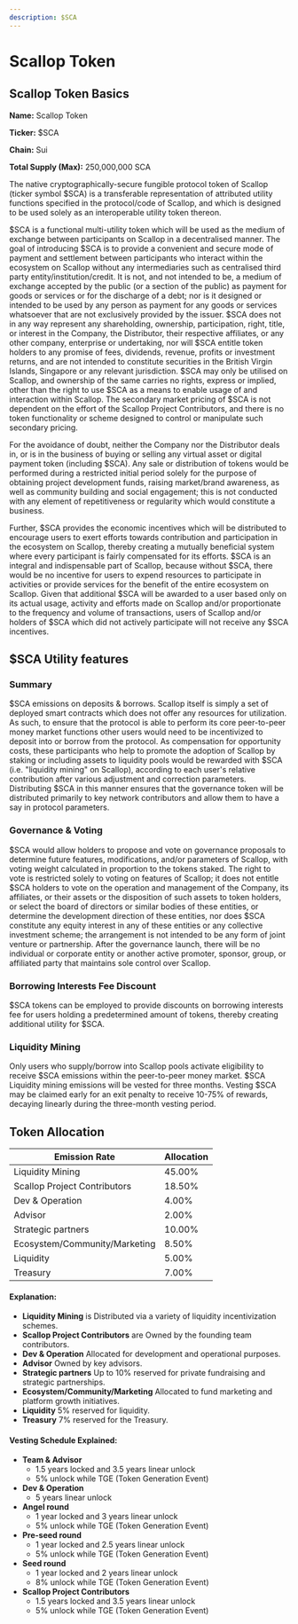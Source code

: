 ```yaml
---
description: $SCA
---
```


# Scallop Token

## Scallop Token Basics



**Name:** Scallop Token

**Ticker:** $SCA

**Chain:** Sui

**Total Supply (Max):** 250,000,000 SCA



The native cryptographically-secure fungible protocol token of Scallop (ticker symbol $SCA) is a transferable representation of attributed utility functions specified in the protocol/code of Scallop, and which is designed to be used solely as an interoperable utility token thereon.

$SCA is a functional multi-utility token which will be used as the medium of exchange between participants on Scallop in a decentralised manner. The goal of introducing $SCA is to provide a convenient and secure mode of payment and settlement between participants who interact within the ecosystem on Scallop without any intermediaries such as centralised third party entity/institution/credit. It is not, and not intended to be, a medium of exchange accepted by the public (or a section of the public) as payment for goods or services or for the discharge of a debt; nor is it designed or intended to be used by any person as payment for any goods or services whatsoever that are not exclusively provided by the issuer. $SCA does not in any way represent any shareholding, ownership, participation, right, title, or interest in the Company, the Distributor, their respective affiliates, or any other company, enterprise or undertaking, nor will $SCA entitle token holders to any promise of fees, dividends, revenue, profits or investment returns, and are not intended to constitute securities in the British Virgin Islands, Singapore or any relevant jurisdiction. $SCA may only be utilised on Scallop, and ownership of the same carries no rights, express or implied, other than the right to use $SCA as a means to enable usage of and interaction within Scallop. The secondary market pricing of $SCA is not dependent on the effort of the Scallop Project Contributors, and there is no token functionality or scheme designed to control or manipulate such secondary pricing.

For the avoidance of doubt, neither the Company nor the Distributor deals in, or is in the business of buying or selling any virtual asset or digital payment token (including $SCA). Any sale or distribution of tokens would be performed during a restricted initial period solely for the purpose of obtaining project development funds, raising market/brand awareness, as well as community building and social engagement; this is not conducted with any element of repetitiveness or regularity which would constitute a business.

Further, $SCA provides the economic incentives which will be distributed to encourage users to exert efforts towards contribution and participation in the ecosystem on Scallop, thereby creating a mutually beneficial system where every participant is fairly compensated for its efforts. $SCA is an integral and indispensable part of Scallop, because without $SCA, there would be no incentive for users to expend resources to participate in activities or provide services for the benefit of the entire ecosystem on Scallop. Given that additional $SCA will be awarded to a user based only on its actual usage, activity and efforts made on Scallop and/or proportionate to the frequency and volume of transactions, users of Scallop and/or holders of $SCA which did not actively participate will not receive any $SCA incentives.



## $SCA Utility features

### Summary

$SCA emissions on deposits & borrows. Scallop itself is simply a set of deployed smart contracts which does not offer any resources for utilization. As such, to ensure that the protocol is able to perform its core peer-to-peer money market functions other users would need to be incentivized to deposit into or borrow from the protocol. As compensation for opportunity costs, these participants who help to promote the adoption of Scallop by staking or including assets to liquidity pools would be rewarded with $SCA (i.e. "liquidity mining" on Scallop), according to each user's relative contribution after various adjustment and correction parameters. Distributing $SCA in this manner ensures that the governance token will be distributed primarily to key network contributors and allow them to have a say in protocol parameters.

### Governance & Voting

$SCA would allow holders to propose and vote on governance proposals to determine future features, modifications, and/or parameters of Scallop, with voting weight calculated in proportion to the tokens staked. The right to vote is restricted solely to voting on features of Scallop; it does not entitle $SCA holders to vote on the operation and management of the Company, its affiliates, or their assets or the disposition of such assets to token holders, or select the board of directors or similar bodies of these entities, or determine the development direction of these entities, nor does $SCA constitute any equity interest in any of these entities or any collective investment scheme; the arrangement is not intended to be any form of joint venture or partnership. After the governance launch, there will be no individual or corporate entity or another active promoter, sponsor, group, or affiliated party that maintains sole control over Scallop.

### Borrowing Interests Fee Discount

$SCA tokens can be employed to provide discounts on borrowing interests fee for users holding a predetermined amount of tokens, thereby creating additional utility for $SCA.

### Liquidity Mining

Only users who supply/borrow into Scallop pools activate eligibility to receive $SCA emissions within the peer-to-peer money market. $SCA Liquidity mining emissions will be vested for three months. Vesting $SCA may be claimed early for an exit penalty to receive 10-75% of rewards, decaying linearly during the three-month vesting period.&#x20;



## Token Allocation

| Emission Rate                 | Allocation |
| ----------------------------- | ---------- |
| Liquidity Mining              | 45.00%     |
| Scallop Project Contributors  | 18.50%     |
| Dev & Operation               | 4.00%      |
| Advisor                       | 2.00%      |
| Strategic partners            | 10.00%     |
| Ecosystem/Community/Marketing | 8.50%      |
| Liquidity                     | 5.00%      |
| Treasury                      | 7.00%      |

#### Explanation:

* **Liquidity Mining** is Distributed via a variety of liquidity incentivization schemes.
* **Scallop Project Contributors** are Owned by the founding team contributors.
* **Dev & Operation** Allocated for development and operational purposes.
* **Advisor** Owned by key advisors.
* **Strategic partners** Up to 10% reserved for private fundraising and strategic partnerships.
* **Ecosystem/Community/Marketing** Allocated to fund marketing and platform growth initiatives.
* **Liquidity** 5% reserved for liquidity.
* **Treasury** 7% reserved for the Treasury.

####

#### Vesting Schedule Explained:

* **Team & Advisor**
  * 1.5 years locked and 3.5 years linear unlock
  * 5% unlock while TGE (Token Generation Event)
* **Dev & Operation**
  * 5 years linear unlock
* **Angel round**
  * 1 year locked and 3 years linear unlock
  * 5% unlock while TGE (Token Generation Event)
* **Pre-seed round**
  * 1 year locked and 2.5 years linear unlock
  * 5% unlock while TGE (Token Generation Event)
* **Seed round**
  * 1 year locked and 2 years linear unlock
  * 8% unlock while TGE (Token Generation Event)
* **Scallop Project Contributors**
  * 1.5 years locked and 3.5 years linear unlock
  * 5% unlock while TGE (Token Generation Event)



